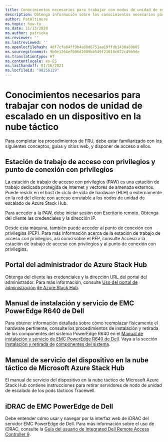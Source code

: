 ```yaml
---
title: Conocimientos necesarios para trabajar con nodos de unidad de escalado en un dispositivo en la nube táctico
description: Obtenga información sobre los conocimientos necesarios para trabajar con nodos de unidad de escalado en un dispositivo en la nube táctico.
author: PatAltimore
ms.topic: how-to
ms.date: 11/13/2020
ms.author: patricka
ms.reviewer: ''
ms.lastreviewed: ''
ms.openlocfilehash: 4df7cfa84ff9b4a08d6751aa19ffdb1430a80605
ms.sourcegitcommit: 9b0e1264ef006d2009bb549f21010c672c49b9de
ms.translationtype: HT
ms.contentlocale: es-ES
ms.lasthandoff: 01/16/2021
ms.locfileid: "98256139"
---
```

# <a name="required-knowledge-for-working-with-scale-unit-nodes-in-a-tactical-cloud-appliance"></a>Conocimientos necesarios para trabajar con nodos de unidad de escalado en un dispositivo en la nube táctico

Para completar los procedimientos de FRU, debe estar familiarizado con los siguientes conceptos, guías y sitios web, y disponer de acceso a ellos.

## <a name="privileged-access-workstation-and-the-privileged-endpoint"></a>Estación de trabajo de acceso con privilegios y punto de conexión con privilegios

La estación de trabajo de acceso con privilegios (PAW) es una estación de trabajo dedicada protegida de Internet y vectores de amenaza externos. Puede residir en el host de ciclo de vida de hardware (HLH) o externamente en la red del cliente con acceso enrutable a los nodos de unidad de escalado de Azure Stack Hub.

Para acceder a la PAW, debe iniciar sesión con Escritorio remoto. Obtenga del cliente las credenciales y la dirección IP.

Desde esta máquina, también puede acceder al punto de conexión con privilegios (PEP).
Para más información acerca de la estación de trabajo de acceso con privilegios, así como sobre el PEP, consulte Acceso a la estación de trabajo de acceso con privilegios y al punto de conexión con privilegios.

## <a name="azure-stack-hub-administrator-portal"></a>Portal del administrador de Azure Stack Hub

Obtenga del cliente las credenciales y la dirección URL del portal del administrador.
Para más información, consulte [Uso del portal de administración](../../operator/azure-stack-manage-portals.md)
[de Azure Stack Hub](../../operator/azure-stack-manage-portals.md).

## <a name="dell-emc-poweredge-r640-installation-and-service-manual"></a>Manual de instalación y servicio de EMC PowerEdge R640 de Dell

Para obtener información detallada sobre cómo reemplazar físicamente el hardware pertinente, consulte los procedimientos de instalación y retirada de los componentes del sistema PowerEdge R640 en el [Manual de instalación y servicio de EMC PowerEdge R640 de Dell](https://www.dell.com/support/manuals/us/en/04/poweredge-r640/per640_ism_pub/dell-emc-poweredge-r640-overview?guid=guid-f39be9ba-158c-45e3-b8b1-f07bb750d6d4).
Vaya a la sección [Instalación y retirada de](https://www.dell.com/support/manuals/us/en/04/poweredge-r640/per640_ism_pub/installing-and-removing-system-components?guid=guid-5a5943c4-fe26-4faa-a10c-2afa4c1993ff&lang=en-us)
[componentes del sistema](https://www.dell.com/support/manuals/us/en/04/poweredge-r640/per640_ism_pub/installing-and-removing-system-components?guid=guid-5a5943c4-fe26-4faa-a10c-2afa4c1993ff&lang=en-us).

## <a name="microsoft-azure-stack-hub-tactical-cloud-appliance-service-manual"></a>Manual de servicio del dispositivo en la nube táctico de Microsoft Azure Stack Hub

El manual de servicio del dispositivo en la nube táctico de Microsoft Azure Stack Hub contiene instrucciones para retirar servidores de nodo de unidad de escalado de los pods tácticos Tracewell.

## <a name="dell-emc-poweredge-idrac"></a>iDRAC de EMC PowerEdge de Dell

Debe entender cómo usar y navegar por la interfaz web de iDRAC del servidor EMC PowerEdge de Dell. Para más información sobre el uso de iDRAC, consulte la [Guía del usuario de Integrated Dell Remote Access Controller 9](https://www.dell.com/support/manuals/us/en/04/poweredge-r840/idrac9_4.00.00.00_ug_new/overview-of-idrac?guid=guid-a03c2558-4f39-40c8-88b8-38835d0e9003).